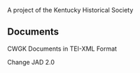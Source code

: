 A project of the Kentucky Historical Society

## Documents
CWGK Documents in TEI-XML Format

Change JAD 2.0